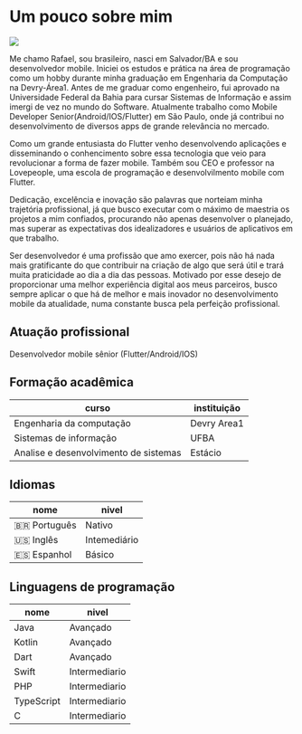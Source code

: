 # Um pouco sobre mim

![](https://pbs.twimg.com/profile_banners/707935205693194240/1679092595/1500x500)

Me chamo Rafael, sou brasileiro, nasci em Salvador/BA e sou desenvolvedor mobile. Iniciei os estudos e prática na área de programação como um hobby durante minha graduação em Engenharia da Computação na Devry-Área1. Antes de me graduar como engenheiro, fui aprovado na Universidade Federal da Bahia para cursar Sistemas de Informação e assim imergi de vez no mundo do Software. Atualmente trabalho como Mobile Developer Senior(Android/IOS/Flutter) em São Paulo, onde já contribui no desenvolvimento de diversos apps de grande relevância no mercado. 

Como um grande entusiasta do Flutter venho desenvolvendo aplicações e disseminando o conhencimento sobre essa tecnologia que veio para revolucionar a forma de fazer mobile. Também sou CEO e professor na Lovepeople, uma escola de programação e desenvolvilmento mobile com Flutter.

Dedicação, excelência e inovação são palavras que norteiam minha trajetória profissional, já que busco executar com o máximo de maestria os projetos a mim confiados, procurando não apenas desenvolver o planejado, mas superar as expectativas dos idealizadores e usuários de aplicativos em que trabalho.

Ser desenvolvedor é uma profissão que amo exercer, pois não há nada mais gratificante do que contribuir na criação de algo que será útil e trará muita praticidade ao dia a dia das pessoas. Motivado por esse desejo de proporcionar uma melhor experiência digital aos meus parceiros, busco sempre aplicar o que há de melhor e mais inovador no desenvolvimento mobile da atualidade, numa constante busca pela perfeição profissional.

## Atuação profissional

Desenvolvedor mobile sênior (Flutter/Android/IOS)

## Formação acadêmica

| curso    | instituição |
| -------- | ------- |
| Engenharia da computação | Devry Area1     | 
| Sistemas de informação | UFBA     | 
| Analise e desenvolvimento de sistemas | Estácio     | 

## Idiomas

| nome    | nivel |
| -------- | ------- |
| 🇧🇷 Português | Nativo     |
| 🇺🇸 Inglês  | Intemediário    |
| 🇪🇸 Espanhol    | Básico    |


## Linguagens de programação

| nome    | nivel |
| -------- | ------- |
| Java | Avançado     |
| Kotlin  | Avançado    |
| Dart    | Avançado    |
| Swift    | Intermediario    |
| PHP    | Intermediario    |
| TypeScript    | Intermediario    |
| C    | Intermediario    |
